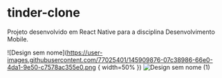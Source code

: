 # tinder-clone
Projeto desenvolvido em React Native para a disciplina Desenvolvimento Mobile.


![Design sem nome](https://user-images.githubusercontent.com/77025401/145909876-07c38986-66e0-4da1-9e50-c7578ac355e0.png { width=50% })
![Design sem nome (1)](https://user-images.githubusercontent.com/77025401/145909884-32a04c97-8726-43fe-b0d8-bcf34b5c4981.png)
